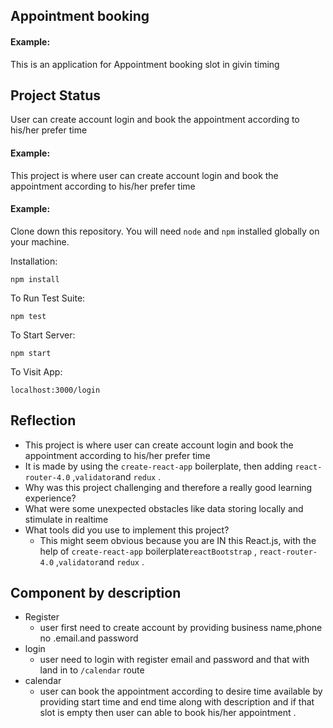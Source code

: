 ## Appointment booking

#### Example:

This is an application for Appointment booking slot in givin timing

## Project Status

User can create account login and book the appointment according to his/her prefer time

#### Example:

This project is where user can create account login and book the appointment according to his/her prefer time

#### Example:

Clone down this repository. You will need `node` and `npm` installed globally on your machine.

Installation:

`npm install`

To Run Test Suite:

`npm test`

To Start Server:

`npm start`

To Visit App:

`localhost:3000/login`

## Reflection

- This project is where user can create account login and book the appointment according to his/her prefer time
- It is made by using the `create-react-app` boilerplate, then adding `react-router-4.0` ,`validator`and `redux` .
- Why was this project challenging and therefore a really good learning experience?
- What were some unexpected obstacles like data storing locally and stimulate in realtime
- What tools did you use to implement this project?
  - This might seem obvious because you are IN this React.js, with the help of `create-react-app` boilerplate`reactBootstrap` , `react-router-4.0` ,`validator`and `redux` .

## Component by description

- Register
  - user first need to create account by providing business name,phone no .email.and password
- login
  - user need to login with register email and password and that with land in to `/calendar` route
- calendar
  - user can book the appointment according to desire time available by providing start time and end time along with description and if that slot is empty then user can able to book his/her appointment .
